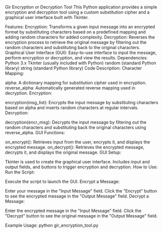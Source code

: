 Gir Encryption or Decryption Tool
This Python application provides a simple encryption and decryption tool using a custom substitution cipher and a graphical user interface built with Tkinter.

Features:
Encryption: Transforms a given input message into an encrypted format by substituting characters based on a predefined mapping and adding random characters for added complexity.
Decryption: Reverses the encryption process to retrieve the original message by filtering out the random characters and substituting back to the original characters.
Graphical User Interface (GUI): Easy-to-use interface to input the message, perform encryption or decryption, and view the results.
Dependencies:
Python 3.x
Tkinter (usually included with Python)
random (standard Python library)
string (standard Python library)
Code Description:
Character Mapping:

alpha: A dictionary mapping for substitution cipher used in encryption.
reverse_alpha: Automatically generated reverse mapping used in decryption.
Encryption:

encryption(msg_list): Encrypts the input message by substituting characters based on alpha and inserts random characters at regular intervals.
Decryption:

decryption(encr_msg): Decrypts the input message by filtering out the random characters and substituting back the original characters using reverse_alpha.
GUI Functions:

on_encrypt(): Retrieves input from the user, encrypts it, and displays the encrypted message.
on_decrypt(): Retrieves the encrypted message, decrypts it, and displays the original message.
GUI Setup:

Tkinter is used to create the graphical user interface.
Includes input and output fields, and buttons to trigger encryption and decryption.
How to Use:
Run the Script:

Execute the script to launch the GUI.
Encrypt a Message:

Enter your message in the "Input Message" field.
Click the "Encrypt" button to see the encrypted message in the "Output Message" field.
Decrypt a Message:

Enter the encrypted message in the "Input Message" field.
Click the "Decrypt" button to see the original message in the "Output Message" field.

Example Usage:
python gir_encryption_tool.py
